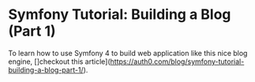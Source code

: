 # Symfony Tutorial: Building a Blog (Part 1)

To learn how to use Symfony 4 to build web application like this nice blog engine, []checkout this article](https://auth0.com/blog/symfony-tutorial-building-a-blog-part-1/).